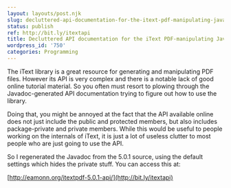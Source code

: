 ```yaml
---
layout: layouts/post.njk
slug: decluttered-api-documentation-for-the-itext-pdf-manipulating-java-library
status: publish
ref: http://bit.ly/itextapi
title: Decluttered API documentation for the iText PDF-manipulating Java library
wordpress_id: '750'
categories: Programming
---
```


The iText library is a great resource for generating and manipulating PDF files.  However its API is very complex and there is a notable lack of good online tutorial material.  So you often must resort to plowing through the Javadoc-generated API documentation trying to figure out how to use the library.

Doing that, you might be annoyed at the fact that the API available online does not just include the public and protected members, but also includes package-private and private members.  While this would be useful to people working on the internals of iText, it is just a lot of useless clutter to most people who are just going to use the API.

So I regenerated the Javadoc from the 5.0.1 source, using the default settings which hides the private stuff.  You can access this at:

  [http://eamonn.org/itextpdf-5.0.1-api/](http://bit.ly/itextapi)



